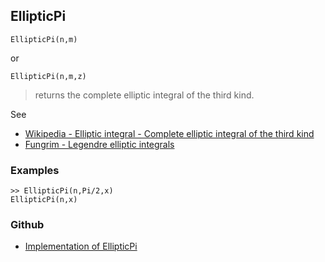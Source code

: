 ## EllipticPi

```
EllipticPi(n,m)
```

or 

```
EllipticPi(n,m,z)
```

> returns the complete elliptic integral of the third kind. 
   

See
* [Wikipedia - Elliptic integral - Complete elliptic integral of the third kind](https://en.wikipedia.org/wiki/Elliptic_integral#Complete_elliptic_integral_of_the_third_kind)
* [Fungrim - Legendre elliptic integrals](http://fungrim.org/topic/Legendre_elliptic_integrals/)

### Examples

```
>> EllipticPi(n,Pi/2,x)
EllipticPi(n,x) 
```


### Github

* [Implementation of EllipticPi](https://github.com/axkr/symja_android_library/blob/master/symja_android_library/matheclipse-core/src/main/java/org/matheclipse/core/builtin/EllipticIntegrals.java#L752) 
